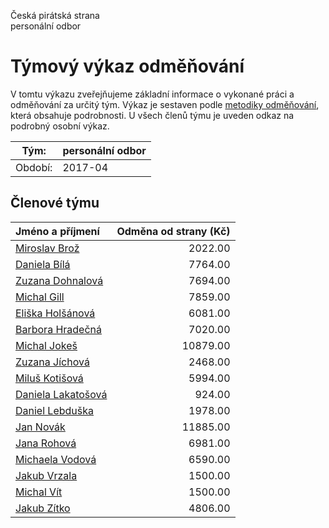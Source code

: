 Česká pirátská strana  
personální odbor

Týmový výkaz odměňování
===========================

V tomtu výkazu zveřejňujeme základní informace o vykonané práci a odměňování
za určitý tým. Výkaz je sestaven podle [metodiky odměňování][metodika],
která obsahuje podrobnosti. U všech členů týmu je uveden odkaz na podrobný osobní výkaz.

Tým:                     | personální odbor
-----------------------  | --------------------
Období:                  | 2017-04

Členové týmu
--------------

| Jméno a příjmení                          |   Odměna od strany (Kč) |
|:------------------------------------------|------------------------:|
| [Miroslav Brož](miroslav-broz/)           |                 2022.00 |
| [Daniela Bílá](daniela-bila/)             |                 7764.00 |
| [Zuzana Dohnalová](zuzana-dohnalova/)     |                 7694.00 |
| [Michal Gill](michal-gill/)               |                 7859.00 |
| [Eliška Holšánová](eliska-holsanova/)     |                 6081.00 |
| [Barbora Hradečná](barbora-hradecna/)     |                 7020.00 |
| [Michal Jokeš](michal-jokes/)             |                10879.00 |
| [Zuzana Jíchová](zuzana-jichova/)         |                 2468.00 |
| [Miluš Kotišová](milus-kotisova/)         |                 5994.00 |
| [Daniela Lakatošová](daniela-lakatosova/) |                  924.00 |
| [Daniel Lebduška](daniel-lebduska/)       |                 1978.00 |
| [Jan Novák](jan-novak/)                   |                11885.00 |
| [Jana Rohová](jana-rohova/)               |                 6981.00 |
| [Michaela Vodová](michaela-vodova/)       |                 6590.00 |
| [Jakub Vrzala](jakub-vrzala/)             |                 1500.00 |
| [Michal Vít](michal-vit/)                 |                 1500.00 |
| [Jakub Zítko](jakub-zitko/)               |                 4806.00 |


[metodika]: https://redmine.pirati.cz/projects/po/wiki/Odmenovani
